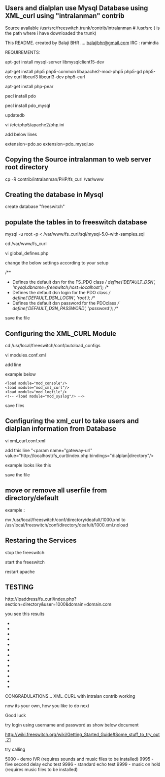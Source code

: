 Users and dialplan use Mysql Database using XML_curl using "intralanman" contrib
--------------------------------------------------------------------------------

Source available  /usr/src/freeswitch.trunk/contrib/intralanman   # /usr/src ( is the path where i have downloaded the trunk)

This README.  created by Balaji BHR .... balajibhr@gmail.com    IRC : ramindia


REQUIREMENTS:


apt-get install mysql-server libmysqlclient15-dev

apt-get install php5 php5-common libapache2-mod-php5 php5-gd php5-dev curl libcurl3 libcurl3-dev php5-curl

apt-get install php-pear

pecl install pdo

pecl install pdo_mysql

updatedb




vi /etc/php5/apache2/php.ini

add below lines

extension=pdo.so
extension=pdo_mysql.so

Copying the Source intralanman to web server root directory
-----------------------------------------------------------

cp -R contrib/intralanman/PHP/fs_curl /var/www


Creating the database in Mysql
------------------------------

create database "freeswitch"


populate the tables in to freeswitch database
---------------------------------------------

mysql -u root -p < /var/www/fs_curl/sql/mysql-5.0-with-samples.sql


cd /var/www/fs_curl


vi global_defines.php

change the below settings according to your setup



/**
 * Defines the default dsn for the FS_PDO class
 */
define('DEFAULT_DSN', 'mysql:dbname=freeswitch;host=localhost');
/**
 * Defines the default dsn login for the PDO class
 */
define('DEFAULT_DSN_LOGIN', 'root');
/**
 * Defines the default dsn password for the PDOclass
 */
define('DEFAULT_DSN_PASSWORD', 'password');
/**

save the file

Configuring the XML_CURL Module
-------------------------------

cd /usr/local/freeswitch/conf/autoload_configs


vi modules.conf.xml

add line     <load module="mod_xml_curl"/>

example below


    <load module="mod_console"/>
    <load module="mod_xml_curl"/>
    <load module="mod_logfile"/>
    <!-- <load module="mod_syslog"/> -->

save files

Configuring the xml_curl to take users and dialplan information from Database
-----------------------------------------------------------------------------


vi xml_curl.conf.xml

add this line "<param name="gateway-url" value="http://localhost/fs_curl/index.php bindings="dialplan|directory"/>

example looks like this


<bindings>
    <binding name="example">
      <!-- The url to a gateway cgi that can generate xml similar to
           what's in this file only on-the-fly (leave it commented if you dont
           need it) -->
      <!-- one or more |-delim of configuration|directory|dialplan -->
 <param name="gateway-url" value="http://localhost/fs_curl/index.php bindings="dialplan|directory"/>
      <!-- set this to provide authentication credentials to the server -->


save the file


move or remove all userfile from directory/default
--------------------------------------------------

example :


mv /usr/local/freeswitch/conf/directory/deafult/1000.xml to /usr/local/freeswitch/conf/directory/deafult/1000.xml.noload


Restaring the Services
----------------------

stop the freeswitch

start the freeswitch

restart apache


TESTING
-------


http://ipaddress/fs_curl/index.php?section=directory&user=1000&domain=domain.com


you see this results

<?xml version="1.0" encoding="UTF-8" standalone="no" ?> 
- <document type="freeswitch/xml">
- <section name="directory" description="FreeSWITCH Directory">
- <domain name="domain.com">
- <params>
  <param name="default_gateway" value="errors" /> 
  </params>
  <variables /> 
- <user id="1000" mailbox="1000">
- <params>
  <param name="password" value="password" /> 
  <param name="vm-password" value="861000" /> 
  </params>
- <variables>
  <variable name="numbering_plan" value="US" /> 
  </variables>
  </user>
  </domain>
  </section>
- <!-- User is 1000
  --> 
- <!-- where array has contents
  --> 
- <!-- user id is: 1
  --> 
- <!-- fs_directory:204 - 2:array_key_exists() [<a href='function.array-key-exists'>function.array-key-exists</a>]: The second argument should be either an array or an object
  --> 
- <!-- Total # of Queries Run: 14
  --> 
- <!-- Estimated Execution Time Is: 0.216974020004
  --> 
  </document>



CONGRADULATIONS... XML_CURL with intralan contrib working

now its your own, how you like to do next

Good luck

try login using username and password as show below document


http://wiki.freeswitch.org/wiki/Getting_Started_Guide#Some_stuff_to_try_out.21

try calling 

5000 - demo IVR (requires sounds and music files to be installed) 
9995 - five second delay echo test 
9996 - standard echo test 
9999 - music on hold (requires music files to be installed) 
